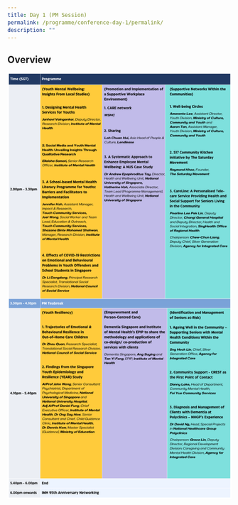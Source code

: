 ```yaml
---
title: Day 1 (PM Session)
permalink: /programme/conference-day-1/permalink/
description: ""
---
```

## Overview
![](/images/day1_pm.png)